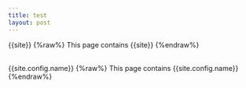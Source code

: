 ```yaml
---
title: test
layout: post
---
```

{{site}}
{%raw%}
This page contains {{site}}
{%endraw%}

<br>
{{site.config.name}}
{%raw%}
This page contains {{site.config.name}}
{%endraw%}
